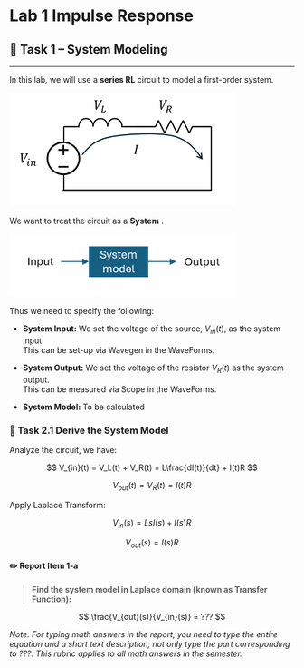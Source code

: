 # Lab 1 Impulse Response


## :dart: Task 1 – System Modeling
---

In this lab, we will use a **series RL** circuit to model a first-order system.

<img src="Pic/circuitdiagram.png" width="400"> 

We want to treat the circuit as a **System** . 

<img src="Pic/system1.png" width="400"> 

Thus we need to specify the following:

- **System Input:** We set the voltage of the source, $V_{in}(t)$, as the system input.  
  This can be set-up via Wavegen in the WaveForms.
- **System Output:** We set the voltage of the resistor $V_{R}(t)$ as the system output.  
  This can be measured via Scope in the WaveForms.

- **System Model:** To be calculated

### 📌 Task 2.1 Derive the System Model

Analyze the circuit, we have:

$$
V_{in}(t) =  V_L(t) + V_R(t) = L\frac{dI(t)}{dt} + I(t)R 
$$

$$
V_{out}(t) = V_R(t) = I(t)R
$$

Apply Laplace Transform:

$$
V_{in}(s) =  LsI(s) + I(s)R 
$$

$$
V_{out}(s) = I(s)R
$$

#### :pencil2:  Report Item 1-a
> **Find the system model in Laplace domain (known as Transfer Function):**
 
$$
\frac{V_{out}(s)}{V_{in}(s)} = ???
$$

*Note: For typing math answers in the report, you need to type the entire
equation and a short text description, not only type the part corresponding to ???.
This rubric applies to all math answers in the semester.*
